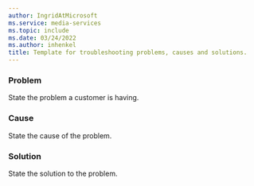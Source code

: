 ```yaml
---
author: IngridAtMicrosoft
ms.service: media-services
ms.topic: include
ms.date: 03/24/2022
ms.author: inhenkel
title: Template for troubleshooting problems, causes and solutions.
---
```


### Problem

State the problem a customer is having.

### Cause

State the cause of the problem.

### Solution

State the solution to the problem.
